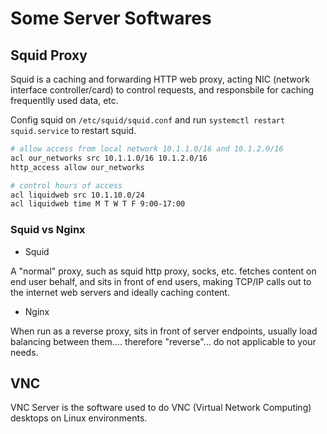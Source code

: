 # Some Server Softwares

## Squid Proxy

Squid is a caching and forwarding HTTP web proxy, acting NIC (network interface controller/card) to control requests, and responsbile for caching frequentlly used data, etc.

Config squid on `/etc/squid/squid.conf` and run `systemctl restart squid.service` to restart squid.


```bash
# allow access from local network 10.1.1.0/16 and 10.1.2.0/16
acl our_networks src 10.1.1.0/16 10.1.2.0/16
http_access allow our_networks

# control hours of access
acl liquidweb src 10.1.10.0/24
acl liquidweb time M T W T F 9:00-17:00
```

### Squid vs Nginx

* Squid 

A "normal" proxy, such as squid http proxy, socks, etc. fetches content on end user behalf, and sits in front of end users, making TCP/IP calls out to the internet web servers and ideally caching content.

* Nginx 

When run as a reverse proxy, sits in front of server endpoints, usually load balancing between them.... therefore "reverse"... do not applicable to your needs.

## VNC

VNC Server is the software used to do VNC (Virtual Network Computing) desktops on Linux environments.